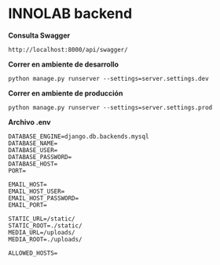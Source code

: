 # INNOLAB backend

**Consulta Swagger**

    http://localhost:8000/api/swagger/

**Correr en ambiente de desarrollo**

    python manage.py runserver --settings=server.settings.dev

**Correr en ambiente de producción**

    python manage.py runserver --settings=server.settings.prod

**Archivo .env**

    DATABASE_ENGINE=django.db.backends.mysql
    DATABASE_NAME=
    DATABASE_USER=
    DATABASE_PASSWORD=
    DATABASE_HOST=
    PORT=
    
    EMAIL_HOST=
    EMAIL_HOST_USER=
    EMAIL_HOST_PASSWORD=
    EMAIL_PORT=
    
    STATIC_URL=/static/
    STATIC_ROOT=./static/
    MEDIA_URL=/uploads/
    MEDIA_ROOT=./uploads/
    
    ALLOWED_HOSTS=
